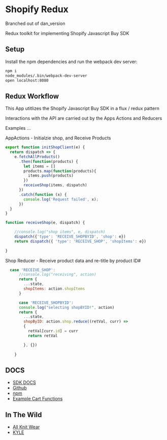 # Shopify Redux
Branched out of dan_version

Redux toolkit for implementing Shopify Javascript Buy SDK

## Setup

Install the npm dependencies and run the webpack dev server:

```bash
npm i
node_modules/.bin/webpack-dev-server
open localhost:8080
```
## Redux Workflow

This App utitlizes the Shopify Javascript Buy SDK in a flux / redux pattern

Interactions with the API are carried out by the Apps Actions and Reducers

Examples ...

AppActions - Initialzie shop, and Receive Products

```javascript
export function initShopClient(e) {
  return dispatch => {
    e.fetchAllProducts()
      .then(function(products) {
        let items = []
        products.map(function(products){
          items.push(products)
        })
        receiveShop(items, dispatch)
      })
      .catch(function (x) {
        console.log('Request failed', x);
      })    
  }
}

function receiveShop(e, dispatch) {

    //console.log("shop items", e, dispatch)
    dispatch({'type': 'RECEIVE_SHOPBYID', 'shop': e})
    return dispatch({ 'type': 'RECEIVE_SHOP', 'shopItems': e})
  
}

```
Shop Reducer - Receive product data and re-title by product ID#
```javascript
  case 'RECEIVE_SHOP':
      //console.log("receiving", action)
      return { 
        ...state, 
        shopItems: action.shopItems
      }

      case 'RECEIVE_SHOPBYID':
      console.log("selecting shopBYID!", action)
      return {
        ...state, 
        shopByID: action.shop.reduce((retVal, curr) => 
        {
          retVal[curr.id] = curr
          return retVal

        }, {})
      
    }
```

## DOCS
- [SDK DOCS](http://shopify.github.io/js-buy-sdk/)
- [Github](https://github.com/Shopify/js-buy-sdk)
- [npm](https://www.npmjs.com/package/shopify-buy)
- [Example Cart Functions](https://github.com/Shopify/js-buy-sdk/blob/master/examples/cart/index.js)

## In The Wild

- [All Knit Wear](http://allknitwear.com/)
- [KYLE](http://www.kylekylekyle.net/)

